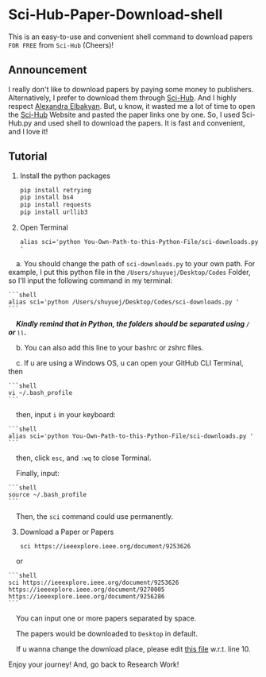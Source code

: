 # Sci-Hub-Paper-Download-shell
This is an easy-to-use and convenient shell command to download papers `FOR FREE` from `Sci-Hub` (Cheers)!

## Announcement
I really don't like to download papers by paying some money to publishers.
Alternatively, I prefer to download them through [Sci-Hub](https://sci-hub.st/). And I highly respect [Alexandra Elbakyan](https://en.wikipedia.org/wiki/Alexandra_Elbakyan).
But, u know, it wasted me a lot of time to open the [Sci-Hub](https://sci-hub.st/) Website and pasted the paper links one by one.
So, I used Sci-Hub.py and used shell to download the papers. It is fast and convenient, and I love it!

## Tutorial
1. Install the python packages

    ```python
    pip install retrying
    pip install bs4
    pip install requests
    pip install urllib3
    ```

2. Open Terminal

    ```shell
    alias sci='python You-Own-Path-to-this-Python-File/sci-downloads.py '
    ```

&nbsp; &nbsp; a. You should change the path of `sci-downloads.py` to your own path. For example, I put this python file in the `/Users/shuyuej/Desktop/Codes` Folder, so I'll input the following command in my terminal:

    ```shell
    alias sci='python /Users/shuyuej/Desktop/Codes/sci-downloads.py '
    ```

&nbsp; &nbsp; ***Kindly remind that in Python, the folders should be separated using `/` or `\\`.***

&nbsp; &nbsp; b. You can also add this line to your bashrc or zshrc files.

&nbsp; &nbsp; c. If u are using a Windows OS, u can open your GitHub CLI Terminal, then

    ```shell
    vi ~/.bash_profile
    ```

&nbsp; &nbsp; then, input `i` in your keyboard:

    ```shell
    alias sci='python You-Own-Path-to-this-Python-File/sci-downloads.py '
    ```

&nbsp; &nbsp; then, click `esc`, and `:wq` to close Terminal.

&nbsp; &nbsp; Finally, input:

    ```shell
    source ~/.bash_profile
    ```

&nbsp; &nbsp; Then, the `sci` command could use permanently.
    
3. Download a Paper or Papers

    ```shell
    sci https://ieeexplore.ieee.org/document/9253626
    ```

&nbsp; &nbsp; or 

    ```shell
    sci https://ieeexplore.ieee.org/document/9253626 https://ieeexplore.ieee.org/document/9270005 https://ieeexplore.ieee.org/document/9256286
    ```

&nbsp; &nbsp; You can input one or more papers separated by space.

&nbsp; &nbsp; The papers would be downloaded to `Desktop` in default. 

&nbsp; &nbsp; If u wanna change the download place, please edit [this file](https://github.com/SuperBruceJia/Sci-Hub-Paper-Download-shell/blob/main/sci-downloads.py) w.r.t. line 10.

Enjoy your journey! And, go back to Research Work!
